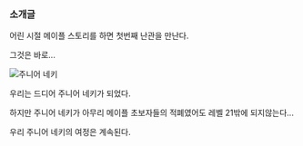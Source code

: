 ### 소개글

어린 시절 메이플 스토리를 하면 첫번째 난관을 만난다. 

그것은 바로...

![주니어 네키](.readme/jrnecki.jpeg)

우리는 드디어 주니어 네키가 되었다. 

하지만 주니어 네키가 아무리 메이플 초보자들의 적폐였어도 레벨 21밖에 되지않는다...

우리 주니어 네키의 여정은 계속된다. 
